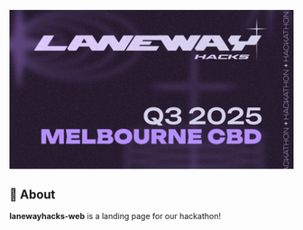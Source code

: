![Banner](https://github.com/Jayx2u/lanewayhacks-web/blob/main/public/og-image.png?raw=true)

## 🚀 About

**lanewayhacks-web** is a landing page for our hackathon!
